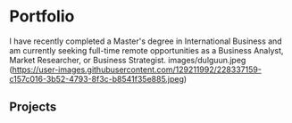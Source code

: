  # Portfolio
I have recently completed a Master's degree in International Business and am currently seeking full-time remote opportunities as a Business Analyst, Market Researcher, or Business Strategist.
images/dulguun.jpeg (https://user-images.githubusercontent.com/129211992/228337159-c157c016-3b52-4793-8f3c-b8541f35e885.jpeg)


## Projects


